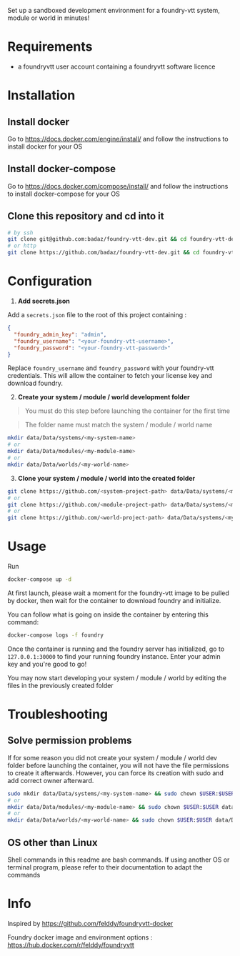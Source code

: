 Set up a sandboxed development environment for a foundry-vtt system, module or world in minutes!

# Requirements
- a foundryvtt user account containing a foundryvtt software licence

# Installation

## Install docker

Go to https://docs.docker.com/engine/install/ and follow the instructions to install docker for your OS

## Install docker-compose

Go to https://docs.docker.com/compose/install/ and follow the instructions to install docker-compose for your OS
## Clone this repository and cd into it
```BASH
# by ssh
git clone git@github.com:badaz/foundry-vtt-dev.git && cd foundry-vtt-dev.git
# or http
git clone https://github.com/badaz/foundry-vtt-dev.git && cd foundry-vtt-dev.git
```

# Configuration

1. **Add secrets.json**

Add a `secrets.json` file to the root of this project containing :

```JSON
{
  "foundry_admin_key": "admin",
  "foundry_username": "<your-foundry-vtt-username>",
  "foundry_password": "<your-foundry-vtt-password>"
}
```

Replace `foundry_username` and `foundry_password` with your foundry-vtt credentials. This will allow the container to fetch your license key and download foundry.

2. **Create your system / module / world development folder**

> You must do this step before launching the container for the first time

> The folder name must match the system / module / world name


```BASH
mkdir data/Data/systems/<my-system-name>
# or
mkdir data/Data/modules/<my-module-name>
# or
mkdir data/Data/worlds/<my-world-name>
```

3. **Clone your system / module / world into the created folder**
```BASH
git clone https://github.com/<system-project-path> data/Data/systems/<my-system-name>/.
# or
git clone https://github.com/<module-project-path> data/Data/systems/<my-module-name>/.
# or
git clone https://github.com/<world-project-path> data/Data/systems/<my-world-name>/.
```

# Usage

Run

```BASH
docker-compose up -d
```

At first launch, please wait a moment for the foundry-vtt image to be pulled by docker, then wait for the container to download foundry and initialize.

You can follow what is going on inside the container by entering this command:

```BASH
docker-compose logs -f foundry
```

Once the container is running and the foundry server has initialized, go to `127.0.0.1:30000` to find your running foundry instance. Enter your admin key and you're good to go!

You may now start developing your system / module / world by editing the files in the previously created folder

# Troubleshooting

## Solve permission problems

If for some reason you did not create your system / module / world dev folder before launching the container, you will not have the file permissions to create it afterwards. However, you can force its creation with sudo and add correct owner afterward.


```BASH
sudo mkdir data/Data/systems/<my-system-name> && sudo chown $USER:$USER data/Data/systems/<my-system-name>
# or
mkdir data/Data/modules/<my-module-name> && sudo chown $USER:$USER data/Data/modules/<my-module-name>
# or
mkdir data/Data/worlds/<my-world-name> && sudo chown $USER:$USER data/Data/worlds/<my-world-name>
```

## OS other than Linux
Shell commands in this readme are bash commands. If using another OS or terminal program, please refer to their documentation to adapt the commands

# Info
 Inspired by https://github.com/felddy/foundryvtt-docker

 Foundry docker image and environment options : https://hub.docker.com/r/felddy/foundryvtt